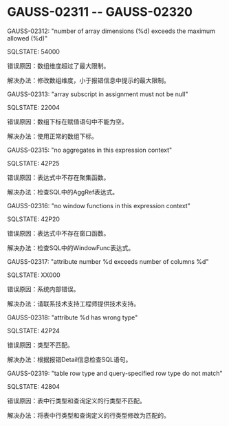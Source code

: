 # GAUSS-02311 -- GAUSS-02320<a name="ZH-CN_TOPIC_0302073232"></a>

GAUSS-02312: "number of array dimensions \(%d\) exceeds the maximum allowed \(%d\)"

SQLSTATE: 54000

错误原因：数组维度超过了最大限制。

解决办法：修改数组维度，小于报错信息中提示的最大限制。

GAUSS-02313: "array subscript in assignment must not be null"

SQLSTATE: 22004

错误原因：数组下标在赋值语句中不能为空。

解决办法：使用正常的数组下标。

GAUSS-02315: "no aggregates in this expression context"

SQLSTATE: 42P25

错误原因：表达式中不存在聚集函数。

解决办法：检查SQL中的AggRef表达式。

GAUSS-02316: "no window functions in this expression context"

SQLSTATE: 42P20

错误原因：表达式中不存在窗口函数。

解决办法：检查SQL中的WindowFunc表达式。

GAUSS-02317: "attribute number %d exceeds number of columns %d"

SQLSTATE: XX000

错误原因：系统内部错误。

解决办法：请联系技术支持工程师提供技术支持。

GAUSS-02318: "attribute %d has wrong type"

SQLSTATE: 42P24

错误原因：类型不匹配。

解决办法：根据报错Detail信息检查SQL语句。

GAUSS-02319: "table row type and query-specified row type do not match"

SQLSTATE: 42804

错误原因：表中行类型和查询定义的行类型不匹配。

解决办法：将表中行类型和查询定义的行类型修改为匹配的。

